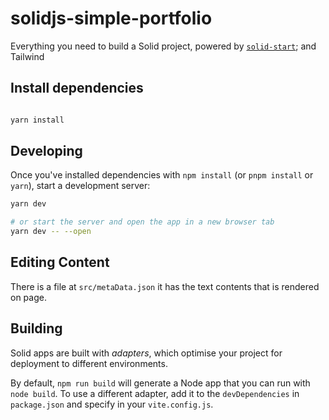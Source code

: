 # solidjs-simple-portfolio

Everything you need to build a Solid project, powered by [`solid-start`](https://github.com/ryansolid/solid-start/tree/master/packages/solid-start); and Tailwind

## Install dependencies

```bash

yarn install

```

## Developing

Once you've installed dependencies with `npm install` (or `pnpm install` or `yarn`), start a development server:

```bash
yarn dev

# or start the server and open the app in a new browser tab
yarn dev -- --open
```

## Editing Content

There is a file at `src/metaData.json` it has the text contents that is rendered on page.

## Building

Solid apps are built with _adapters_, which optimise your project for deployment to different environments.

By default, `npm run build` will generate a Node app that you can run with `node build`. To use a different adapter, add it to the `devDependencies` in `package.json` and specify in your `vite.config.js`.
